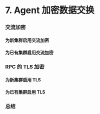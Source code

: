# 7. Agent 加密数据交换

### 交流加密

#### 为新集群启用交流加密

#### 为已有集群启用交流加密

### RPC 的 TLS 加密

#### 为新集群启用 TLS

#### 为已有集群启用 TLS

### 总结

